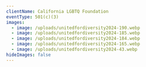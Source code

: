 ```yaml
---
clientName: California LGBTQ Foundation
eventType: 501(c)(3)
images:
  - image: /uploads/unitedfordiversity2024-190.webp
  - image: /uploads/unitedfordiversity2024-185.webp
  - image: /uploads/unitedfordiversity2024-184.webp
  - image: /uploads/unitedfordiversity2024-165.webp
  - image: /uploads/unitedfordiversity2024-43.webp
hideImages: false
---
```

